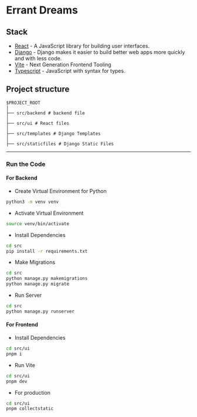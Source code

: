 # Errant Dreams

## Stack

- [React](https://reactjs.org/) - A JavaScript library for building user interfaces.
- [Django](https://www.djangoproject.com/) - Django makes it easier to build better web apps more quickly and with less code.
- [Vite](https://vitejs.dev/) - Next Generation Frontend Tooling
- [Typescript](https://www.typescriptlang.org/) - JavaScript with syntax for types.

## Project structure

```
$PROJECT_ROOT
│   
├── src/backend # backend file
│   
├── src/ui # React files
│   
├── src/templates # Django Templates
│   
├── src/staticfiles # Django Static Files
```
---

### Run the Code

#### For Backend

- Create Virtual Environment for Python

```bash
python3 -m venv venv
```

- Activate Virtual Environment

```bash
source venv/bin/activate
```

- Install Dependencies

```bash
cd src
pip install -r requirements.txt
```

- Make Migrations

```bash
cd src
python manage.py makemigrations
python manage.py migrate
```
- Run Server

```bash
cd src
python manage.py runserver
```

####  For Frontend

- Install Dependencies

```bash
cd src/ui
pnpm i
```
- Run Vite

```bash
cd src/ui
pnpm dev
```

- For production 

```bash
cd src/ui
pnpm collectstatic
```
